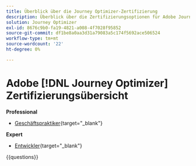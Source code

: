 ```yaml
---
title: Überblick über die Journey Optimizer-Zertifizierung
description: Überblick über die Zertifizierungsoptionen für Adobe Journey Optimizer
solution: Journey Optimizer
exl-id: 8676c9b0-fa19-4821-a008-4f7028f95852
source-git-commit: df1be8a0aa3d31a79083a5c174f5692ace506524
workflow-type: tm+mt
source-wordcount: '22'
ht-degree: 0%

---
```


# Adobe [!DNL Journey Optimizer] Zertifizierungsübersicht

**Professional**

* [Geschäftspraktiker](https://certification.adobe.com/certification/journey-optimizer-business-practitioner-professional){target="_blank"}<!--AD0-E607-->

**Expert**

* [Entwickler](https://certification.adobe.com/certification/journey-optimizer-developer-expert){target="_blank"} <!--AD0-E606-->

{{questions}}

